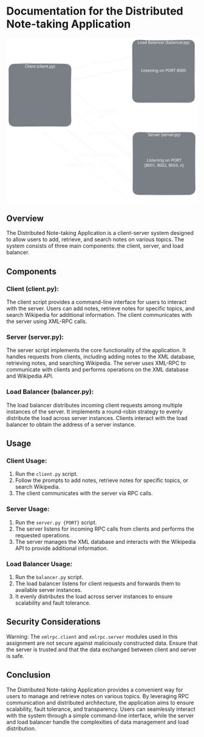 # Documentation for the Distributed Note-taking Application

![Assignment Model](/static/images/assignment_model.svg)

## Overview
The Distributed Note-taking Application is a client-server system designed to allow users to add, retrieve, and search notes on various topics. The system consists of three main components: the client, server, and load balancer.

## Components
### Client (client.py):
The client script provides a command-line interface for users to interact with the server.
Users can add notes, retrieve notes for specific topics, and search Wikipedia for additional information.
The client communicates with the server using XML-RPC calls.

### Server (server.py):
The server script implements the core functionality of the application.
It handles requests from clients, including adding notes to the XML database, retrieving notes, and searching Wikipedia.
The server uses XML-RPC to communicate with clients and performs operations on the XML database and Wikipedia API.

### Load Balancer (balancer.py):
The load balancer distributes incoming client requests among multiple instances of the server.
It implements a round-robin strategy to evenly distribute the load across server instances.
Clients interact with the load balancer to obtain the address of a server instance.

## Usage
### Client Usage:
1. Run the `client.py` script.
2. Follow the prompts to add notes, retrieve notes for specific topics, or search Wikipedia.
3. The client communicates with the server via RPC calls.

### Server Usage:
1. Run the `server.py {PORT}` script.
2. The server listens for incoming RPC calls from clients and performs the requested operations.
3. The server manages the XML database and interacts with the Wikipedia API to provide additional information.

### Load Balancer Usage:
1. Run the `balancer.py` script.
2. The load balancer listens for client requests and forwards them to available server instances.
3. It evenly distributes the load across server instances to ensure scalability and fault tolerance.

## Security Considerations
Warning: The `xmlrpc.client` and `xmlrpc.server` modules used in this assignment are not secure against maliciously constructed data. Ensure that the server is trusted and that the data exchanged between client and server is safe. 

## Conclusion
The Distributed Note-taking Application provides a convenient way for users to manage and retrieve notes on various topics. By leveraging RPC communication and distributed architecture, the application aims to ensure scalability, fault tolerance, and transparency. Users can seamlessly interact with the system through a simple command-line interface, while the server and load balancer handle the complexities of data management and load distribution.